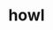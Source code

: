 ---
category: 4-letters
denotation: null
name: howl
reference_link: https://www.etymonline.com/word/howl
root_language: null
root_name: null
title: howl
type: free
word_sums:
- respelling: howl
  sum: 'Howl + '
---